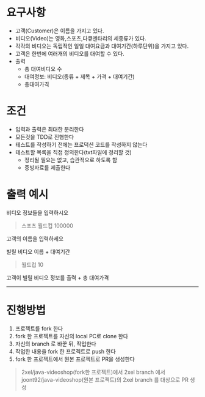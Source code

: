 # 요구사항
- 고객(Customer)은 이름을 가지고 있다.
- 비디오(Video)는 영화,스포츠,다큐멘타리의 세종류가 있다.
- 각각의 비디오는 독립적인 일일 대여요금과 대여기간(하루단위)을 가지고 있다.
- 고객은 한번에 여러개의 비디오를 대여할 수 있다.
- 출력
   - 총 대여비디오 수
   - 대여정보: 비디오(종류 + 제목 + 가격 + 대여기간)
   - 총대여가격

# 조건
- 입력과 출력은 최대한 분리한다
- 모든것을 TDD로 진행한다
- 테스트를 작성하기 전에는 프로덕션 코드를 작성하지 않는다
- 테스트할 목록을 직접 정의한다(txt파일에 정리할 것)
   - 정리될 필요는 없고, 습관적으로 하도록 함
   - 증빙자료를 제출한다

# 출력 예시
비디오 정보들을 입력하시오  
> 스포츠 월드컵 100000

고객의 이름을 입력하세요  

빌릴 비디오 이름 + 대여기간  
> 월드컵 10

고객이 빌릴 비디오 정보를 출력 + 총 대여가격

---

# 진행방법
1. 프로젝트를 fork 한다
2. fork 한 프로젝트를 자신의 local PC로 clone 한다
3. 자신의 branch 로 바꾼 뒤, 작업한다  
4. 작업한 내용을 fork 한 프로젝트로 push 한다  
5. fork 한 프로젝트에서 원본 프로젝트로 PR을 생성한다  
  > 2xel/java-videoshop(fork한 프로젝트)에서 2xel branch 에서  
  > joont92/java-videoshop(원본 프로젝트)의 2xel branch 를 대상으로 PR 생성  